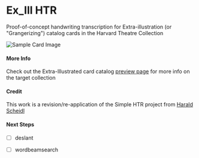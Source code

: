 # Ex_Ill HTR
Proof-of-concept handwriting transcription for Extra-illustration (or "Grangerizing") catalog cards in the Harvard Theatre Collection

![Sample Card Image](https://libapps.s3.amazonaws.com/accounts/56717/images/Ex_Ill_Card.JPG)

#### More Info
Check out the Extra-Illustrated card catalog [preview page](https://guides.library.harvard.edu/c.php?g=952283&p=6870117&preview=f9ab7760c58a9bd38a72eb2dc5ddf111) for more info on the target collection

#### Credit
This work is a revision/re-application of the Simple HTR project from [Harald Scheidl](https://github.com/githubharald/SimpleHTR)

#### Next Steps
- [ ] deslant
- [ ] wordbeamsearch


